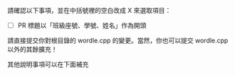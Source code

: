 請確認以下事項，並在中括號裡的空白改成 X 來選取項目：

* [ ] PR 標題以「班級座號、學號、姓名」作為開頭

請直接提交你對根目錄的 wordle.cpp 的變更。當然，你也可以提交 wordle.cpp 以外的其餘擴充！

其他說明事項可以在下面補充
